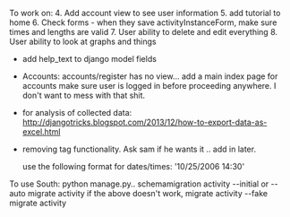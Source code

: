 To work on:
4. Add account view to see user information
5. add tutorial to home
6. Check forms
	- when they save activityInstanceForm, make sure times and lengths are valid
7. User ability to delete and edit everything
8. User ability to look at graphs and things

- add help_text to django model fields
- Accounts:
	accounts/register has no view...
	add a main index page for accounts
	make sure user is logged in before proceeding anywhere.  I don't want to mess with that shit. 
- for analysis of collected data:
	http://djangotricks.blogspot.com/2013/12/how-to-export-data-as-excel.html
- removing tag functionality. Ask sam if he wants it .. add in later.

     <p> use the following format for dates/times: '10/25/2006 14:30'<p>

To use South:
	python manage.py..
		schemamigration activity --initial or --auto
		migrate activity
		if the above doesn't work, 
			migrate activity --fake
			migrate activity


